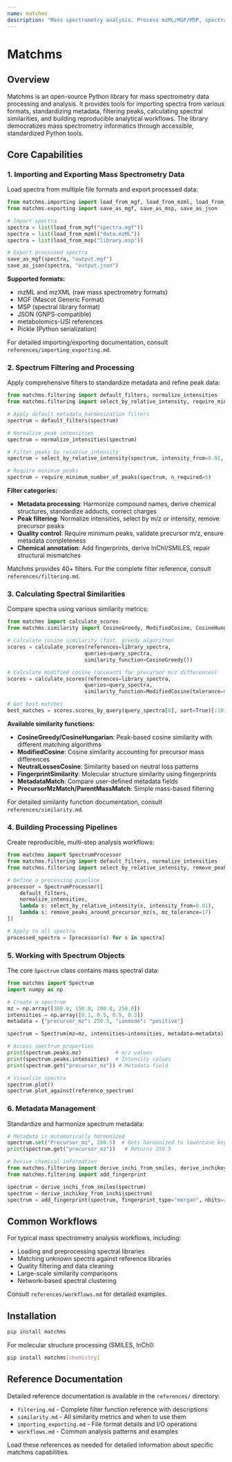 ```yaml
---
name: matchms
description: "Mass spectrometry analysis. Process mzML/MGF/MSP, spectral similarity (cosine, modified cosine), metadata harmonization, compound ID, for metabolomics and MS data processing."
---
```


# Matchms

## Overview

Matchms is an open-source Python library for mass spectrometry data processing and analysis. It provides tools for importing spectra from various formats, standardizing metadata, filtering peaks, calculating spectral similarities, and building reproducible analytical workflows. The library democratizes mass spectrometry informatics through accessible, standardized Python tools.

## Core Capabilities

### 1. Importing and Exporting Mass Spectrometry Data

Load spectra from multiple file formats and export processed data:

```python
from matchms.importing import load_from_mgf, load_from_mzml, load_from_msp, load_from_json
from matchms.exporting import save_as_mgf, save_as_msp, save_as_json

# Import spectra
spectra = list(load_from_mgf("spectra.mgf"))
spectra = list(load_from_mzml("data.mzML"))
spectra = list(load_from_msp("library.msp"))

# Export processed spectra
save_as_mgf(spectra, "output.mgf")
save_as_json(spectra, "output.json")
```

**Supported formats:**
- mzML and mzXML (raw mass spectrometry formats)
- MGF (Mascot Generic Format)
- MSP (spectral library format)
- JSON (GNPS-compatible)
- metabolomics-USI references
- Pickle (Python serialization)

For detailed importing/exporting documentation, consult `references/importing_exporting.md`.

### 2. Spectrum Filtering and Processing

Apply comprehensive filters to standardize metadata and refine peak data:

```python
from matchms.filtering import default_filters, normalize_intensities
from matchms.filtering import select_by_relative_intensity, require_minimum_number_of_peaks

# Apply default metadata harmonization filters
spectrum = default_filters(spectrum)

# Normalize peak intensities
spectrum = normalize_intensities(spectrum)

# Filter peaks by relative intensity
spectrum = select_by_relative_intensity(spectrum, intensity_from=0.01, intensity_to=1.0)

# Require minimum peaks
spectrum = require_minimum_number_of_peaks(spectrum, n_required=5)
```

**Filter categories:**
- **Metadata processing**: Harmonize compound names, derive chemical structures, standardize adducts, correct charges
- **Peak filtering**: Normalize intensities, select by m/z or intensity, remove precursor peaks
- **Quality control**: Require minimum peaks, validate precursor m/z, ensure metadata completeness
- **Chemical annotation**: Add fingerprints, derive InChI/SMILES, repair structural mismatches

Matchms provides 40+ filters. For the complete filter reference, consult `references/filtering.md`.

### 3. Calculating Spectral Similarities

Compare spectra using various similarity metrics:

```python
from matchms import calculate_scores
from matchms.similarity import CosineGreedy, ModifiedCosine, CosineHungarian

# Calculate cosine similarity (fast, greedy algorithm)
scores = calculate_scores(references=library_spectra,
                         queries=query_spectra,
                         similarity_function=CosineGreedy())

# Calculate modified cosine (accounts for precursor m/z differences)
scores = calculate_scores(references=library_spectra,
                         queries=query_spectra,
                         similarity_function=ModifiedCosine(tolerance=0.1))

# Get best matches
best_matches = scores.scores_by_query(query_spectra[0], sort=True)[:10]
```

**Available similarity functions:**
- **CosineGreedy/CosineHungarian**: Peak-based cosine similarity with different matching algorithms
- **ModifiedCosine**: Cosine similarity accounting for precursor mass differences
- **NeutralLossesCosine**: Similarity based on neutral loss patterns
- **FingerprintSimilarity**: Molecular structure similarity using fingerprints
- **MetadataMatch**: Compare user-defined metadata fields
- **PrecursorMzMatch/ParentMassMatch**: Simple mass-based filtering

For detailed similarity function documentation, consult `references/similarity.md`.

### 4. Building Processing Pipelines

Create reproducible, multi-step analysis workflows:

```python
from matchms import SpectrumProcessor
from matchms.filtering import default_filters, normalize_intensities
from matchms.filtering import select_by_relative_intensity, remove_peaks_around_precursor_mz

# Define a processing pipeline
processor = SpectrumProcessor([
    default_filters,
    normalize_intensities,
    lambda s: select_by_relative_intensity(s, intensity_from=0.01),
    lambda s: remove_peaks_around_precursor_mz(s, mz_tolerance=17)
])

# Apply to all spectra
processed_spectra = [processor(s) for s in spectra]
```

### 5. Working with Spectrum Objects

The core `Spectrum` class contains mass spectral data:

```python
from matchms import Spectrum
import numpy as np

# Create a spectrum
mz = np.array([100.0, 150.0, 200.0, 250.0])
intensities = np.array([0.1, 0.5, 0.9, 0.3])
metadata = {"precursor_mz": 250.5, "ionmode": "positive"}

spectrum = Spectrum(mz=mz, intensities=intensities, metadata=metadata)

# Access spectrum properties
print(spectrum.peaks.mz)           # m/z values
print(spectrum.peaks.intensities)  # Intensity values
print(spectrum.get("precursor_mz")) # Metadata field

# Visualize spectra
spectrum.plot()
spectrum.plot_against(reference_spectrum)
```

### 6. Metadata Management

Standardize and harmonize spectrum metadata:

```python
# Metadata is automatically harmonized
spectrum.set("Precursor_mz", 250.5)  # Gets harmonized to lowercase key
print(spectrum.get("precursor_mz"))   # Returns 250.5

# Derive chemical information
from matchms.filtering import derive_inchi_from_smiles, derive_inchikey_from_inchi
from matchms.filtering import add_fingerprint

spectrum = derive_inchi_from_smiles(spectrum)
spectrum = derive_inchikey_from_inchi(spectrum)
spectrum = add_fingerprint(spectrum, fingerprint_type="morgan", nbits=2048)
```

## Common Workflows

For typical mass spectrometry analysis workflows, including:
- Loading and preprocessing spectral libraries
- Matching unknown spectra against reference libraries
- Quality filtering and data cleaning
- Large-scale similarity comparisons
- Network-based spectral clustering

Consult `references/workflows.md` for detailed examples.

## Installation

```bash
pip install matchms
```

For molecular structure processing (SMILES, InChI):
```bash
pip install matchms[chemistry]
```

## Reference Documentation

Detailed reference documentation is available in the `references/` directory:
- `filtering.md` - Complete filter function reference with descriptions
- `similarity.md` - All similarity metrics and when to use them
- `importing_exporting.md` - File format details and I/O operations
- `workflows.md` - Common analysis patterns and examples

Load these references as needed for detailed information about specific matchms capabilities.
